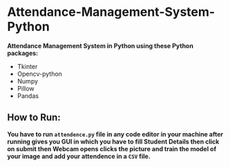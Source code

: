 # Attendance-Management-System-Python
**Attendance Management System in Python using these Python packages:**
- Tkinter
- Opencv-python
- Numpy
- Pillow
- Pandas

## How to Run:
**You have to run `attendence.py` file in any code editor in your machine after running gives you GUI in which you have to fill Student Details then click on submit then Webcam opens clicks the picture and train the model of your image and add your attendence in a `CSV` file.**

